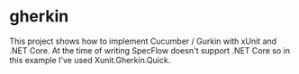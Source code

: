 # gherkin

This project shows how to implement Cucumber / Gurkin with xUnit and .NET Core.
At the time of writing SpecFlow doesn't support .NET Core so in this example I've used Xunit.Gherkin.Quick.


